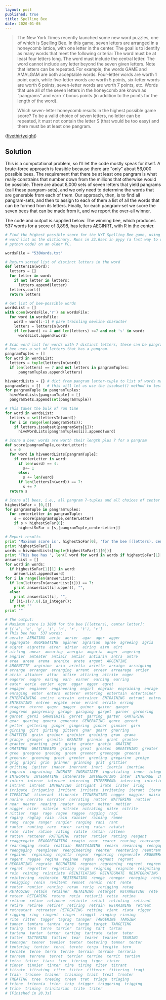 ```yaml
---
layout: post
published: true
title: Spelling Bee
date: 2020-01-05
---
```


>The New York Times recently launched some new word puzzles, one of which is Spelling Bee. In this game, seven letters are arranged in a honeycomb lattice, with one letter in the center. The goal is to identify as many words that meet the following criteria: The word must be at least four letters long. The word must include the central letter. The word cannot include any letter beyond the seven given letters.
>Note that letters can be repeated. For example, the words GAME and AMALGAM are both acceptable words. Four-letter words are worth 1 point each, while five-letter words are worth 5 points, six-letter words are worth 6 points, seven-letter words are worth 7 points, etc. Words that use all of the seven letters in the honeycomb are known as “pangrams” and earn 7 bonus points (in addition to the points for the length of the word). 
>
>Which seven-letter honeycomb results in the highest possible game score? To be a valid choice of seven letters, no letter can be repeated, it must not contain the letter S (that would be too easy) and there must be at least one pangram.

<!--more-->

([fivethirtyeight](https://fivethirtyeight.com/features/can-you-solve-the-vexing-vexillology/))

## Solution

This is a computational problem, so I'll let the code mostly speak for itself. A brute-force approach is feasible because there are "only" about 56,000 possible bees. The requirement that there be at least one pangram is what really constrains that number down from the millions that otherwise would be possible. There are about 8,000 sets of seven letters that yield pangrams (call these pangram-sets), and we only need to determine the words that are generable from each of them. Our approach, then, is to find all pangram-sets, and then to assign to each of them a list of all the words that can be formed from its letters. Finally, for each pangram-set we score the seven bees that can be made from it, and we report the over-all winner. 

The code and output is supplied below. The winning bee, which produces 537 words for a score of 3,898, has letters AEGINRT, with R in the center.

```python
# Find the highest possible score for the NYT Spelling Bee game, using a supplied
# word list as the dictionary. Runs in 23.6sec in pypy (a fast way to run
# python code) on an older PC.

wordsFile = "538Words.txt"

# Return sorted list of distinct letters in the word
def lettersIn(word):
  letters = []
  for letter in word:
    if not letter in letters:
      letters.append(letter)
  letters.sort()
  return letters

# Get list of bee-possible words
wordsList = []
with open(wordsFile,'r') as wordsFile:
  for word in wordsFile:
    word = word[:-1] # pare trainling newline character
    letters = lettersIn(word)
    if len(word) >= 4 and len(letters) <=7 and not 's' in word:
      wordsList.append(word)

# Scan word list for words with 7 distinct letters; these can be pangrams, and every
# bee uses a set of letters that has a pangram.
pangramTuples = []
for word in wordsList:
  letters = tuple(lettersIn(word))
  if len(letters) == 7 and not letters in pangramTuples:
      pangramTuples.append(letters)

hiveWordLists = {} # dict from pangram letter-tuple to list of words made from the letters
pangramSets = []   # this will let us use the issubset() method to test if a word can be made
for pangramTuple in pangramTuples:
  hiveWordLists[pangramTuple] = []
  pangramSets.append(set(pangramTuple))

# This takes the bulk of run time
for word in wordsList:
  letters = set(lettersIn(word))
  for i in range(len(pangramSets)):
    if letters.issubset(pangramSets[i]):
      hiveWordLists[pangramTuples[i]].append(word)

# Score a bee: words are worth their length plus 7 for a pangram
def score(pangramTuple,centerLetter):
  s = 0
  for word in hiveWordLists[pangramTuple]:
    if centerLetter in word:
      if len(word) == 4:
        s+= 1
      else:
        s += len(word)
      if len(lettersIn(word)) == 7:
        s += 7
  return s

# Score all bees, i.e., all pangram 7-tuples and all choices of center letter
highestSoFar = [0,[]] 
for pangramTuple in pangramTuples:
  for centerLetter in pangramTuple:
    s = score(pangramTuple,centerLetter) 
    if s > highestSoFar[0]:
      highestSoFar = [s,[pangramTuple,centerLetter]]

# Report results
print 'Maximum score is', highestSoFar[0], 'for the bee [(letters), center letter]:'
print highestSoFar[1]
words = hiveWordLists[tuple(highestSoFar[1][0])]
print 'This bee has ', len([ word for word in words if highestSoFar[1][1] in word]), 'words:'
answerList = []
for word in words:
  if highestSoFar[1][1] in word:
    answerList.append(word)
for i in range(len(answerList)):
  if len(lettersIn(answerList[i])) == 7:
    print answerList[i].upper(), "",
  else:
    print answerList[i], "",
  if ((i+1)/7.0).is_integer():
    print ""
print ""

# The output:
# Maximum score is 3898 for the bee [(letters), center letter]:
# [('a', 'e', 'g', 'i', 'n', 'r', 't'), 'r']
# This bee has  537 words:
# aerate  AERATING  aerie  aerier  agar  ager  agger  
# aggregate  AGGREGATING  aginner  agrarian  agree  agreeing  agria  
# aigret  aigrette  airer  airier  airing  airn  airt  
# airting  anear  anearing  anergia  angaria  anger  angering  
# angrier  anteater  antiair  antiar  antiarin  antra  antre  
# area  areae  arena  arenite  arete  argent  ARGENTINE  
# ARGENTITE  arginine  aria  arietta  ariette  arraign  arraigning  
# arrange  arranger  arranging  arrant  arrear  arrearage  artier  
# atria  attainer  attar  attire  attiring  attrite  eager  
# eagerer  eagre  earing  earn  earner  earning  earring  
# eater  eerie  eerier  eger  eggar  egger  egret  
# engager  engineer  engineering  engirt  engrain  engraining  enrage  
# enraging  enter  entera  enterer  entering  entertain  entertainer  
# ENTERTAINING  entire  entrain  entrainer  ENTRAINING  entrant  entreat  
# ENTREATING  entree  ergate  erne  errant  errata  erring  
# etagere  eterne  gager  gagger  gainer  gaiter  ganger  
# gangrene  gangrening  garage  garaging  garget  garner  garnering  
# garnet  garni  GARNIERITE  garret  garring  garter  GARTERING  
# gear  gearing  genera  generate  GENERATING  genre  gerent  
# getter  gettering  ginger  gingering  ginner  ginnier  girn  
# girning  girt  girting  gittern  gnar  gnarr  gnarring  
# GNATTIER  grain  grainer  grainier  graining  gran  grana  
# grange  granger  granita  GRANITE  grannie  grant  grantee  
# granter  granting  grat  grate  grater  gratin  GRATINE  
# GRATINEE  GRATINEEING  grating  great  greaten  GREATENING  greater  
# gree  greegree  greeing  green  greener  greengage  greenie  
# greenier  greening  greet  greeter  greeting  gregarine  greige  
# grig  grigri  grin  grinner  grinning  grit  grittier  
# gritting  igniter  inaner  inerrant  inert  inertia  inertiae  
# ingrain  ingraining  INGRATE  INGRATIATE  ingratiating  inner  integer  
# INTEGRATE  INTEGRATING  intenerate  INTENERATING  inter  INTERAGE  INTERGANG  
# intern  interne  internee  interning  INTERREGNA  interring  intertie  
# intrant  intreat  INTREATING  intrigant  irate  irater  iring  
# irrigate  irrigating  irritant  irritate  irritating  iterant  iterate  
# ITERATING  itinerant  itinerate  ITINERATING  nagger  naggier  naira  
# narine  narrate  narrater  narrating  natter  NATTERING  nattier  
# near  nearer  nearing  neater  negater  netter  nettier  
# nigger  niter  niterie  nitrate  nitrating  nitre  nitrite  
# nittier  raga  rage  ragee  raggee  ragging  ragi  
# raging  ragtag  raia  rain  rainier  raining  ranee  
# rang  range  ranger  rangier  ranging  rani  rant  
# ranter  ranting  rare  rarer  raring  ratan  ratatat  
# rate  rater  ratine  rating  ratite  rattan  ratteen  
# ratten  rattener  RATTENING  ratter  rattier  ratting  reagent  
# reaggregate  REAGGREGATING  reagin  rear  rearer  rearing  rearrange  
# rearranging  reata  reattain  REATTAINING  reearn  reearning  reengage  
# reengaging  reengineer  reengineering  reenter  reentering  reentrant  regain  
# regainer  regaining  regatta  regear  regearing  regenerate  REGENERATING  
# regent  reggae  regina  reginae  regna  regnant  regrant  
# REGRANTING  regrate  REGRATING  regreen  regreening  regreet  regreeting  
# regret  regretter  regretting  reign  reigning  reignite  reigniting  
# rein  reining  reinitiate  REINITIATING  REINTEGRATE  REINTEGRATING  reinter  
# reinterring  reiterate  REITERATING  renege  reneger  reneging  renig  
# renigging  renin  renitent  rennet  rennin  rent  rente  
# renter  rentier  renting  reran  rerig  rerigging  retag  
# RETAGGING  retain  retainer  RETAINING  retarget  RETARGETING  rete  
# retear  RETEARING  retene  retia  retiarii  retie  retina  
# retinae  retine  retinene  retinite  retint  retinting  retirant  
# retire  retiree  retirer  retiring  retrain  RETRAINING  retreat  
# retreatant  retreater  RETREATING  retting  riant  riata  rigger  
# rigging  ring  ringent  ringer  ringgit  ringing  rinning  
# rite  ritter  tagger  tagrag  tanager  TANGERINE  TANGIER  
# tanner  tantara  tantra  tare  targe  target  TARGETING  
# taring  tarn  tarre  tarrier  tarring  tart  tartan  
# tartana  tartar  tarter  tarting  tartrate  tatar  tater  
# tatter  TATTERING  tattier  tear  tearer  tearier  TEARING  
# teenager  teener  teenier  teeter  teetering  tenner  tenter  
# tentering  tentier  terai  terete  terga  tergite  tern  
# ternate  terne  terra  terrae  terrain  terrane  terraria  
# terreen  terrene  terret  terrier  terrine  territ  tertian  
# tetra  tetter  tiara  tier  tiering  tiger  tinier  
# tinner  tinnier  tinter  tire  tiring  titer  titrant  
# titrate  titrating  titre  titter  titterer  tittering  tragi  
# train  trainee  trainer  training  trait  treat  treater  
# TREATING  tree  treeing  treen  tret  triage  triaging  
# triene  triennia  trier  trig  trigger  triggering  trigging  
# trine  trining  trinitarian  trite  triter  
# [Finished in 28.3s]
```

<br>